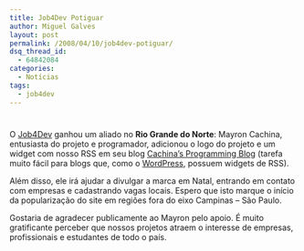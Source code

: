 ```yaml
---
title: Job4Dev Potiguar
author: Miguel Galves
layout: post
permalink: /2008/04/10/job4dev-potiguar/
dsq_thread_id:
  - 64842084
categories:
  - Notícias
tags:
  - job4dev
---
```

# 

O [Job4Dev][1] ganhou um aliado no **Rio Grande do Norte**: Mayron Cachina, entusiasta do projeto e programador, adicionou o logo do projeto e um widget com nosso RSS em seu blog [Cachina’s Programming Blog][2] (tarefa muito fácil para blogs que, como o [WordPress][3], possuem widgets de RSS).

 [1]: http://job4dev.com
 [2]: http://cachina.wordpress.com/
 [3]: http://www.wordpress.com

Além disso, ele irá ajudar a divulgar a marca em Natal, entrando em contato com empresas e cadastrando vagas locais. Espero que isto marque o início da popularização do site em regiões fora do eixo Campinas – São Paulo.

Gostaria de agradecer publicamente ao Mayron pelo apoio. É muito gratificante perceber que nossos projetos atraem o interesse de empresas, profissionais e estudantes de todo o país.